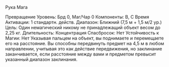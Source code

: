 
Рука Мага

Превращение
Уровень: Брд 0, Маг/Чар 0
Компоненты: В, С
Время Активации: 1 стандартн. действ.
Диапазон: Ближний (7,5 м + 1,5 м/2 ур.)
Цель: Один немагический никому не
принадлежащий объект весом до 2,25 кг.
Длительность: Концентрация
Спасбросок: Нет
Устойчивость к Магии: Нет
Указывая пальцем на объект, вы поднимаете и перемещаете его на расстояние.
Вы способны передвинуть предмет на
4,5 м в любом направлении, учитывая
это как действие передвижения, но заклинание заканчивается, если расстояние между вами и предметом превысит
указанный диапазон заклинания.